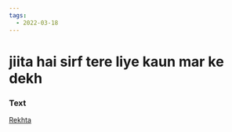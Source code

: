 ```yaml
---
tags:
  - 2022-03-18
---
```

# jiita hai sirf tere liye kaun mar ke dekh

### Text
[Rekhta](https://www.rekhta.org/ghazals/jiitaa-hai-sirf-tere-liye-kaun-mar-ke-dekh-adil-mansuri-ghazals?lang=ur)

